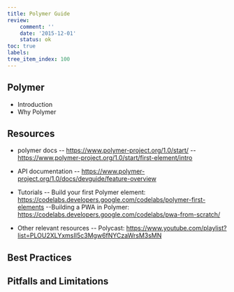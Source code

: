 ```yaml
---
title: Polymer Guide
review:
    comment: ''
    date: '2015-12-01'
    status: ok
toc: true
labels:
tree_item_index: 100
---
```


## Polymer

- Introduction
- Why Polymer

## Resources

- polymer docs
-- https://www.polymer-project.org/1.0/start/
-- https://www.polymer-project.org/1.0/start/first-element/intro
- API documentation
-- https://www.polymer-project.org/1.0/docs/devguide/feature-overview
- Tutorials
-- Build your first Polymer element: https://codelabs.developers.google.com/codelabs/polymer-first-elements
--Building a PWA in Polymer: https://codelabs.developers.google.com/codelabs/pwa-from-scratch/

- Other relevant resources
-- Polycast: https://www.youtube.com/playlist?list=PLOU2XLYxmsII5c3Mgw6fNYCzaWrsM3sMN

## Best Practices

## Pitfalls and Limitations
